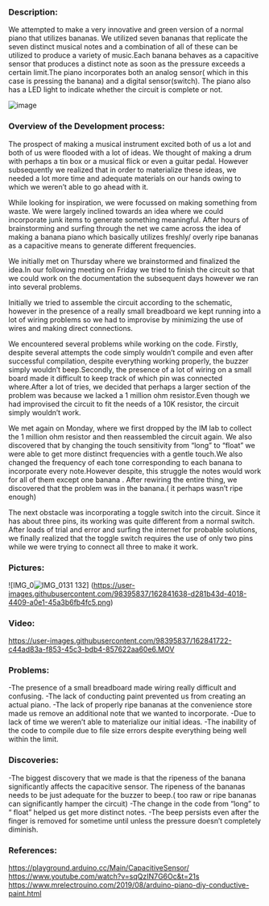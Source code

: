 ### Description:

We attempted to make a very innovative and green version of a normal piano that utilizes bananas.  We utilized seven bananas that replicate the seven distinct musical notes and a combination of all of these can be utilized to produce a variety of music.Each banana behaves as a capacitive sensor that produces a distinct note as soon as the pressure exceeds a certain limit.The piano incorporates both an analog sensor( which in this case is pressing the banana) and a digital sensor(switch). The piano also has a LED light to indicate whether the circuit is complete or not.

![image](https://user-images.githubusercontent.com/98395837/162841472-ed3c316e-ee7b-4b63-b64c-bb38d5b16585.png)


### Overview of the Development process:

The prospect of making a musical instrument excited  both of us a lot and both of us were flooded with a lot of ideas. We thought of making a drum with perhaps a tin box or  a musical flick or even a guitar pedal. However subsequently we realized that in order to materialize these ideas, we needed a lot more time and adequate materials on our hands owing to which we weren’t able to go ahead with it.

While looking for inspiration, we were focussed on making something from waste. We were largely inclined towards an idea where we could incorporate junk items to generate something meaningful. After hours of brainstorming and surfing through the net we came across the idea of making a banana piano which basically utilizes freshly/ overly ripe bananas as a capacitive means to generate different frequencies.

We initially met on Thursday where we  brainstormed  and finalized the idea.In our following meeting on Friday we tried to finish the circuit so that we could work on the documentation the subsequent days however we ran into several problems.

Initially we tried to assemble the circuit according to the schematic, however in the presence of a really small breadboard we kept running into a lot of wiring problems so we had to improvise by minimizing the use of wires and making direct connections.

We encountered several problems while working on the code. Firstly, despite several attempts the code simply wouldn’t compile and even after successful compilation, despite everything working properly, the buzzer simply wouldn’t beep.Secondly, the presence of a lot of wiring on  a small board made it difficult to keep track of which pin was connected where.After a lot of tries, we decided that perhaps a larger section of the problem was because we lacked a 1 million ohm resistor.Even though we had improvised the circuit to fit the needs of a 10K resistor, the circuit simply wouldn’t work.

We met again on Monday, where we first dropped by the IM lab to collect the 1 million ohm resistor and then reassembled the circuit again. We also discovered that by changing the touch sensitivity from “long” to “float” we were able to get more distinct frequencies with a gentle touch.We also changed the frequency of each tone corresponding to each  banana to incorporate every note.However despite, this struggle the notes would work for all of them except one banana . After rewiring the entire thing, we discovered that  the problem was in the banana.( it perhaps wasn’t ripe enough)

The next obstacle was incorporating a toggle switch into the circuit. Since it has about three pins, its working was quite different from a normal switch. After loads of trial and error and surfing the internet for probable solutions, we finally realized that the toggle switch requires the use of only two pins while we were trying to connect all three to make it work.


### Pictures:

![IMG_0![IMG_0131](https://user-images.githubusercontent.com/98395837/162841667-a2c0bf3e-38ad-416c-8734-98a88f56006d.png)
132]
(https://user-images.githubusercontent.com/98395837/162841638-d281b43d-4018-4409-a0e1-45a3b6fb4fc5.png)

### Video:

https://user-images.githubusercontent.com/98395837/162841722-c44ad83a-f853-45c3-bdb4-857622aa60e6.MOV

### Problems:
-The presence of a small breadboard made wiring really difficult and confusing.
-The lack of conducting paint prevented us from creating an actual piano.
-The lack of properly ripe bananas at the convenience store made us remove an additional note that we wanted to incorporate.
-Due to lack of time we weren’t able to materialize our initial ideas.
-The inability of the code to compile due to file size errors despite everything being well within the limit.

 ### Discoveries:
-The biggest discovery that we made is that the ripeness of the banana significantly affects the capacitive sensor. The ripeness of the bananas needs to be just adequate for the buzzer to beep.( too raw or ripe bananas can significantly hamper the circuit)
-The change in the code from “long” to “ float” helped us get more distinct notes.
-The beep persists even after the finger is removed for sometime until unless the pressure doesn’t completely diminish.

 ### References:
https://playground.arduino.cc/Main/CapacitiveSensor/
https://www.youtube.com/watch?v=sqQzIN7G6Oc&t=21s
https://www.mrelectrouino.com/2019/08/arduino-piano-diy-conductive-paint.html

